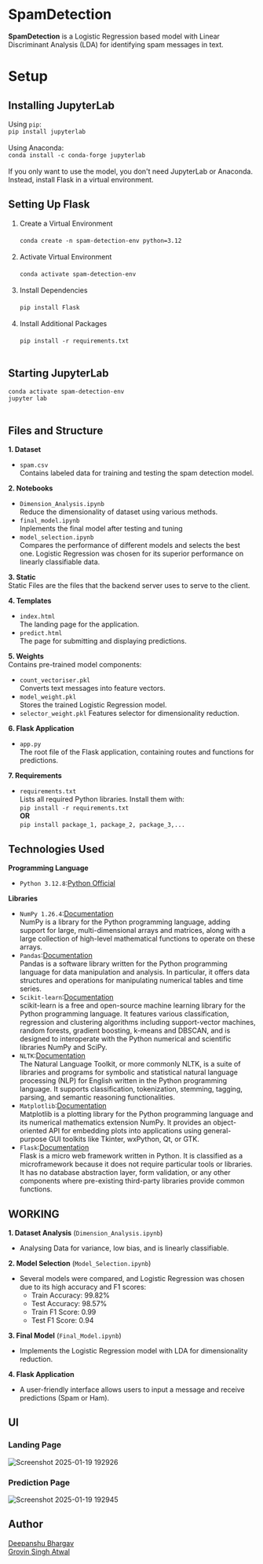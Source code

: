 # SpamDetection
**SpamDetection** is a Logistic Regression based model with Linear Discriminant Analysis (LDA) for identifying spam messages in text.
# Setup
## Installing JupyterLab
Using `pip`:</br>
`pip install jupyterlab`</br></br>
Using Anaconda:</br>
`conda install -c conda-forge jupyterlab`</br></br>
If you only want to use the model, you don't need JupyterLab or Anaconda. Instead, install Flask in a virtual environment.
## Setting Up Flask
1. Create a Virtual Environment</br></br>
`conda create -n spam-detection-env python=3.12`</br></br>
2. Activate Virtual Environment</br></br>
   `conda activate spam-detection-env`</br></br>
3. Install Dependencies</br></br>
   `pip install Flask`</br></br>
4. Install Additional Packages</br></br>
   `pip install -r requirements.txt`</br></br>
## Starting JupyterLab
`conda activate spam-detection-env`</br>`jupyter lab`</br></br>
## Files and Structure
**1. Dataset**
* `spam.csv`</br>Contains labeled data for training and testing the spam detection model.</br>

**2. Notebooks**
* `Dimension_Analysis.ipynb`</br>Reduce the dimensionality of dataset using various methods.
* `final_model.ipynb`</br>Inplements the final model after testing and tuning</br>
* `model_selection.ipynb`</br>Compares the performance of different models and selects the best one. Logistic Regression was chosen for its superior performance on linearly classifiable data.</br>

**3. Static**</br>
  Static Files are the files that the backend server uses to serve to the client.</br>
  
**4. Templates**
* `index.html`</br>
The landing page for the application.</br>
* `predict.html`</br>
The page for submitting and displaying predictions.
  
**5. Weights**</br>
Contains pre-trained model components:</br>
* `count_vectoriser.pkl`</br>
Converts text messages into feature vectors.
* `model_weight.pkl`</br>
Stores the trained Logistic Regression model.
* `selector_weight.pkl`
Features selector for dimensionality reduction.

**6. Flask Application**
* `app.py`</br>
The root file of the Flask application, containing routes and functions for predictions.
   
**7. Requirements**
* `requirements.txt`</br>
Lists all required Python libraries. Install them with:</br>
  `pip install -r requirements.txt `</br>
  **OR**</br>
  `pip install package_1, package_2, package_3,...`</br>
  
## Technologies Used
**Programming Language**
  * `Python 3.12.8`:<a href="https://www.python.org/downloads/release/python-3128/" target="_blank">Python Official</a></br>

**Libraries**
  * `NumPy 1.26.4`:<a href="https://numpy.org/doc/1.26/" target="_blank">Documentation</a></br>
    NumPy is a library for the Python programming language, adding support for large, multi-dimensional arrays and matrices, along with a large collection of high-level mathematical functions to operate on these arrays.
  * `Pandas`:<a href="https://pandas.pydata.org/" target="_blank">Documentation</a></br>
    Pandas is a software library written for the Python programming language for data manipulation and analysis. In particular, it offers data structures and operations for manipulating numerical tables and time series.
  * `Scikit-learn`:<a href="https://scikit-learn.org/stable/" target="_blank">Documentation</a></br>
    scikit-learn is a free and open-source machine learning library for the Python programming language. It features various classification, regression and clustering algorithms including support-vector machines, random forests, gradient boosting, k-means and DBSCAN, and is designed to interoperate with the Python numerical and scientific libraries NumPy and SciPy.
  * `NLTK`:<a href="https://www.nltk.org/" target="_blank">Documentation</a></br>
    The Natural Language Toolkit, or more commonly NLTK, is a suite of libraries and programs for symbolic and statistical natural language processing (NLP) for English written in the Python programming language. It supports classification, tokenization, stemming, tagging, parsing, and semantic reasoning functionalities.
  * `Matplotlib`:<a href="https://matplotlib.org/" target="_blank">Documentation</a></br>
    Matplotlib is a plotting library for the Python programming language and its numerical mathematics extension NumPy. It provides an object-oriented API for embedding plots into applications using general-purpose GUI toolkits like Tkinter, wxPython, Qt, or GTK.
  * `Flask`:<a href="https://flask.palletsprojects.com/en/stable/" target="_blank">Documentation</a></br>
    Flask is a micro web framework written in Python. It is classified as a microframework because it does not require particular tools or libraries. It has no database abstraction layer, form validation, or any other components where pre-existing third-party libraries provide common functions.

## WORKING
**1. Dataset Analysis** (`Dimension_Analysis.ipynb`)
* Analysing Data for variance, low bias, and is linearly classifiable.
  
**2. Model Selection** (`Model_Selection.ipynb`)
* Several models were compared, and Logistic Regression was chosen due to its high accuracy and F1 scores:
  * Train Accuracy: 99.82%
  * Test Accuracy: 98.57%
  * Train F1 Score: 0.99
  * Test F1 Score: 0.94

**3. Final Model** (`Final_Model.ipynb`)
* Implements the Logistic Regression model with LDA for dimensionality reduction.
  
**4. Flask Application**
* A user-friendly interface allows users to input a message and receive predictions (Spam or Ham).

## UI
### Landing Page
![Screenshot 2025-01-19 192926](https://github.com/user-attachments/assets/26d78b29-e2fd-40fd-a1be-fa5d00af1e3f)
### Prediction Page
![Screenshot 2025-01-19 192945](https://github.com/user-attachments/assets/76e77995-b44e-43f0-bfc3-4c124bc96589)
## Author
<a href="https://github.com/deepanshu800/" target="_blank">Deepanshu Bhargav</a></br>
<a href="https://github.com/TDGrovin/" target="_blank">Grovin Singh Atwal</a>
